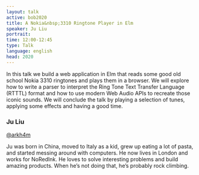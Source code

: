 ```yaml
---
layout: talk
active: bob2020
title: A Nokia&nbsp;3310 Ringtone Player in Elm
speaker: Ju Liu
portrait: 
time: 12:00-12:45
type: Talk
language: english
head: 2020
---
```


In this talk we build a web application in Elm that reads some good
old school Nokia 3310 ringtones and plays them in a browser. We will
explore how to write a parser to interpret the Ring Tone Text Transfer
Language (RTTTL) format and how to use modern Web Audio APIs to
recreate those iconic sounds. We will conclude the talk by playing a
selection of tunes, applying some effects and having a good time.

### Ju Liu

[@arkh4m](http://twitter.com/arkh4m)

Ju was born in China, moved to Italy as a kid, grew up eating a lot of
pasta, and started messing around with computers. He now lives in
London and works for NoRedInk. He loves to solve interesting problems
and build amazing products. When he’s not doing that, he’s probably
rock climbing.
